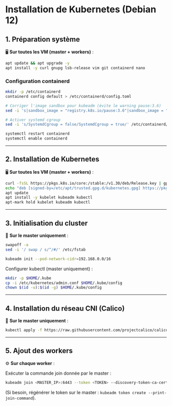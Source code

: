 # Installation de Kubernetes (Debian 12)

## 1. Préparation système

🖥️ **Sur toutes les VM (master + workers)** :

```bash
apt update && apt upgrade -y
apt install -y curl gnupg lsb-release vim git containerd nano
```

### Configuration containerd

```bash
mkdir -p /etc/containerd
containerd config default > /etc/containerd/config.toml

# Corriger l'image sandbox pour kubeadm (évite le warning pause:3.6)
sed -i 's|sandbox_image = "registry.k8s.io/pause:3.6"|sandbox_image = "registry.k8s.io/pause:3.9"|' /etc/containerd/config.toml

# Activer systemd cgroup
sed -i 's/SystemdCgroup = false/SystemdCgroup = true/' /etc/containerd/config.toml

systemctl restart containerd
systemctl enable containerd
```

---

## 2. Installation de Kubernetes

🖥️ **Sur toutes les VM (master + workers)** :

```bash
curl -fsSL https://pkgs.k8s.io/core:/stable:/v1.30/deb/Release.key | gpg --dearmor -o /etc/apt/trusted.gpg.d/kubernetes.gpg
echo "deb [signed-by=/etc/apt/trusted.gpg.d/kubernetes.gpg] https://pkgs.k8s.io/core:/stable:/v1.30/deb/ /" > /etc/apt/sources.list.d/kubernetes.list
apt update
apt install -y kubelet kubeadm kubectl
apt-mark hold kubelet kubeadm kubectl
```

---

## 3. Initialisation du cluster

👑 **Sur le master uniquement** :

```bash
swapoff -a
sed -i '/ swap / s/^/#/' /etc/fstab

kubeadm init --pod-network-cidr=192.168.0.0/16
```

Configurer kubectl (master uniquement) :

```bash
mkdir -p $HOME/.kube
cp -i /etc/kubernetes/admin.conf $HOME/.kube/config
chown $(id -u):$(id -g) $HOME/.kube/config
```

---

## 4. Installation du réseau CNI (Calico)

👑 **Sur le master uniquement** :

```bash
kubectl apply -f https://raw.githubusercontent.com/projectcalico/calico/v3.27.2/manifests/calico.yaml
```

---

## 5. Ajout des workers

⚙️ **Sur chaque worker** :

Exécuter la commande join donnée par le master :

```bash
kubeadm join <MASTER_IP>:6443 --token <TOKEN> --discovery-token-ca-cert-hash sha256:<HASH>
```

(Si besoin, régénérer le token sur le master : `kubeadm token create --print-join-command`).
